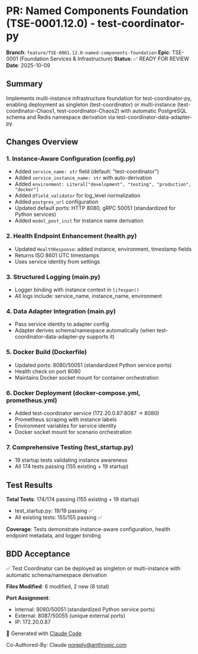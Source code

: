 # PR: Named Components Foundation (TSE-0001.12.0) - test-coordinator-py

**Branch**: `feature/TSE-0001.12.0-named-components-foundation`
**Epic**: TSE-0001 (Foundation Services & Infrastructure)
**Status**: ✅ READY FOR REVIEW
**Date**: 2025-10-09

## Summary

Implements multi-instance infrastructure foundation for test-coordinator-py, enabling deployment as singleton (test-coordinator) or multi-instance (test-coordinator-Chaos1, test-coordinator-Chaos2) with automatic PostgreSQL schema and Redis namespace derivation via test-coordinator-data-adapter-py.

## Changes Overview

### 1. Instance-Aware Configuration (config.py)
- Added `service_name: str` field (default: "test-coordinator")
- Added `service_instance_name: str` with auto-derivation
- Added `environment: Literal["development", "testing", "production", "docker"]`
- Added `@field_validator` for log_level normalization
- Added `postgres_url` configuration
- Updated default ports: HTTP 8080, gRPC 50051 (standardized for Python services)
- Added `model_post_init` for instance name derivation

### 2. Health Endpoint Enhancement (health.py)
- Updated `HealthResponse`: added instance, environment, timestamp fields
- Returns ISO 8601 UTC timestamps
- Uses service identity from settings

### 3. Structured Logging (main.py)
- Logger binding with instance context in `lifespan()`
- All logs include: service_name, instance_name, environment

### 4. Data Adapter Integration (main.py)
- Pass service identity to adapter config
- Adapter derives schema/namespace automatically (when test-coordinator-data-adapter-py supports it)

### 5. Docker Build (Dockerfile)
- Updated ports: 8080/50051 (standardized Python service ports)
- Health check on port 8080
- Maintains Docker socket mount for container orchestration

### 6. Docker Deployment (docker-compose.yml, prometheus.yml)
- Added test-coordinator service (172.20.0.87:8087 → 8080)
- Prometheus scraping with instance labels
- Environment variables for service identity
- Docker socket mount for scenario orchestration

### 7. Comprehensive Testing (test_startup.py)
- 19 startup tests validating instance awareness
- All 174 tests passing (155 existing + 19 startup)

## Test Results

**Total Tests**: 174/174 passing (155 existing + 19 startup)
- test_startup.py: 19/19 passing ✅
- All existing tests: 155/155 passing ✅

**Coverage**: Tests demonstrate instance-aware configuration, health endpoint metadata, and logger binding

## BDD Acceptance

✅ Test Coordinator can be deployed as singleton or multi-instance with automatic schema/namespace derivation

**Files Modified**: 6 modified, 2 new (8 total)

**Port Assignment**:
- Internal: 8080/50051 (standardized Python service ports)
- External: 8087/50055 (unique external ports)
- IP: 172.20.0.87

🤖 Generated with [Claude Code](https://claude.com/claude-code)

Co-Authored-By: Claude <noreply@anthropic.com>
